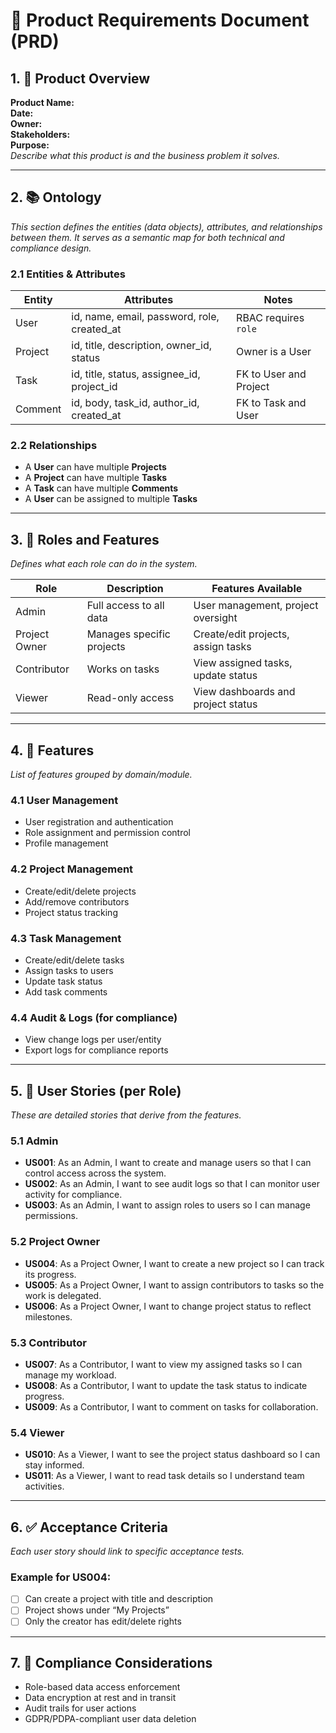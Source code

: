 # 📝 Product Requirements Document (PRD)

## 1. 📘 Product Overview
**Product Name:**  
**Date:**  
**Owner:**  
**Stakeholders:**  
**Purpose:**  
_Describe what this product is and the business problem it solves._

---

## 2. 📚 Ontology

_This section defines the entities (data objects), attributes, and relationships between them. It serves as a semantic map for both technical and compliance design._

### 2.1 Entities & Attributes

| Entity   | Attributes                                         | Notes                        |
|----------|----------------------------------------------------|------------------------------|
| User     | id, name, email, password, role, created_at        | RBAC requires `role`         |
| Project  | id, title, description, owner_id, status           | Owner is a User              |
| Task     | id, title, status, assignee_id, project_id         | FK to User and Project       |
| Comment  | id, body, task_id, author_id, created_at           | FK to Task and User          |

### 2.2 Relationships

- A **User** can have multiple **Projects**
- A **Project** can have multiple **Tasks**
- A **Task** can have multiple **Comments**
- A **User** can be assigned to multiple **Tasks**

---

## 3. 👥 Roles and Features

_Defines what each role can do in the system._

| Role          | Description                          | Features Available                         |
|---------------|--------------------------------------|--------------------------------------------|
| Admin         | Full access to all data              | User management, project oversight         |
| Project Owner | Manages specific projects            | Create/edit projects, assign tasks         |
| Contributor   | Works on tasks                       | View assigned tasks, update status         |
| Viewer        | Read-only access                     | View dashboards and project status         |

---

## 4. 🔧 Features

_List of features grouped by domain/module._

### 4.1 User Management
- User registration and authentication
- Role assignment and permission control
- Profile management

### 4.2 Project Management
- Create/edit/delete projects
- Add/remove contributors
- Project status tracking

### 4.3 Task Management
- Create/edit/delete tasks
- Assign tasks to users
- Update task status
- Add task comments

### 4.4 Audit & Logs (for compliance)
- View change logs per user/entity
- Export logs for compliance reports

---

## 5. 🧩 User Stories (per Role)

_These are detailed stories that derive from the features._

### 5.1 Admin

- **US001**: As an Admin, I want to create and manage users so that I can control access across the system.
- **US002**: As an Admin, I want to see audit logs so that I can monitor user activity for compliance.
- **US003**: As an Admin, I want to assign roles to users so I can manage permissions.

### 5.2 Project Owner

- **US004**: As a Project Owner, I want to create a new project so I can track its progress.
- **US005**: As a Project Owner, I want to assign contributors to tasks so the work is delegated.
- **US006**: As a Project Owner, I want to change project status to reflect milestones.

### 5.3 Contributor

- **US007**: As a Contributor, I want to view my assigned tasks so I can manage my workload.
- **US008**: As a Contributor, I want to update the task status to indicate progress.
- **US009**: As a Contributor, I want to comment on tasks for collaboration.

### 5.4 Viewer

- **US010**: As a Viewer, I want to see the project status dashboard so I can stay informed.
- **US011**: As a Viewer, I want to read task details so I understand team activities.

---

## 6. ✅ Acceptance Criteria

_Each user story should link to specific acceptance tests._

### Example for US004:
- [ ] Can create a project with title and description
- [ ] Project shows under “My Projects”
- [ ] Only the creator has edit/delete rights

---

## 7. 🔐 Compliance Considerations

- Role-based data access enforcement
- Data encryption at rest and in transit
- Audit trails for user actions
- GDPR/PDPA-compliant user data deletion
